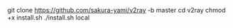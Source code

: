 git clone https://github.com/sakura-yami/v2ray -b master
cd v2ray
chmod +x install.sh
./install.sh local

